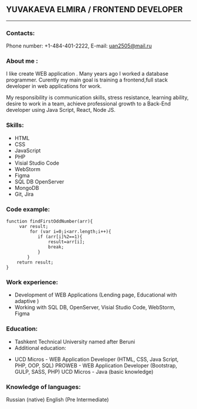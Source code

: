 ## YUVAKAEVA ELMIRA  / FRONTEND DEVELOPER
***
### Contacts:
Phone number: +1-484-401-2222, E-mail: uan2505@mail.ru
### About me :

I like create WEB application . Many years ago I worked a database programmer. Curently my main goal is training a
frontend,full stack developer in web applications for work.

My  responsibility is communication skills, stress resistance, learning ability, desire to work in a team, achieve
professional growth to a Back-End developer using Java Script, React, Node JS.
### Skills:
* HTML
* CSS
* JavaScript
* PHP
* Visial Studio Code
* WebStorm
* Figma
* SQL DB OpenServer
* MongoDB
* Git, Jira

### Code example:
```
function findFirstOddNumber(arr){
     var result;
         for (var i=0;i<arr.length;i++){
            if (arr[i]%2==1){
                result=arr[i];
                break;
            }
        }
    return result;
}
```  
### Work experience:
* Development of WEB Applications (Lending page, Educational with adaptive )
* Working with SQL DB, OpenServer, Visial Studio Code, WebStorm, Figma

### Education:
* Tashkent Technical University named after Beruni
* Additional education:
+ UCD Micros - WEB Application Developer (HTML, CSS, Java Script, PHP, OOP, SQL)
  PROWEB - WEB Application Developer (Bootstrap, GULP, SASS, PHP)
  UCD Micros - Java (basic knowledge)

### Knowledge of languages:
Russian (native)
English (Pre Intermediate)
